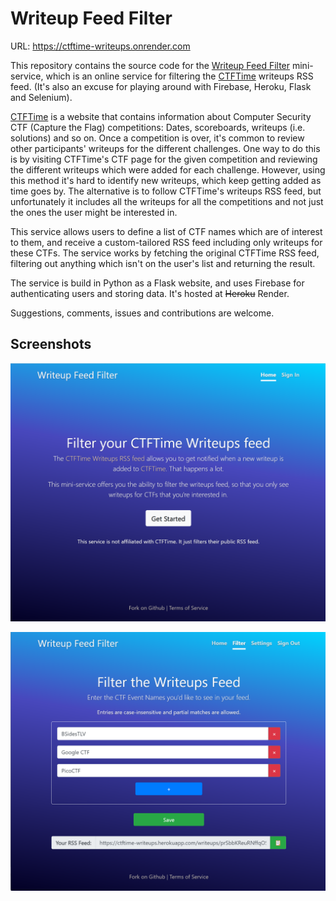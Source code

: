 
# Writeup Feed Filter

URL: https://ctftime-writeups.onrender.com

This repository contains the source code for the [Writeup Feed Filter](https://ctftime-writeups.onrender.com) mini-service, which is an online service for filtering the [CTFTime](https://ctftime.org/) writeups RSS feed. (It's also an excuse for playing around with Firebase, Heroku, Flask and Selenium).

[CTFTime](https://ctftime.org/) is a website that contains information about Computer Security CTF (Capture the Flag) competitions: Dates, scoreboards, writeups (i.e. solutions) and so on. Once a competition is over, it's common to review other participants' writeups for the different challenges. One way to do this is by visiting CTFTime's CTF page for the given competition and reviewing the different writeups which were added for each challenge. However, using this method it's hard to identify new writeups, which keep getting added as time goes by. The alternative is to follow CTFTime's writeups RSS feed, but unfortunately it includes all the writeups for all the competitions and not just the ones the user might be interested in.

This service allows users to define a list of CTF names which are of interest to them, and receive a custom-tailored RSS feed including only writeups for these CTFs. The service works by fetching the original CTFTime RSS feed, filtering out anything which isn't on the user's list and returning the result. 

The service is build in Python as a Flask website, and uses Firebase for authenticating users and storing data. It's hosted at ~~Heroku~~ Render.

Suggestions, comments, issues and contributions are welcome.

## Screenshots

![](images/homepage.png)

![](images/filter_page.png)